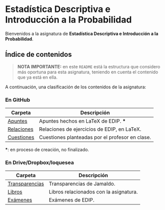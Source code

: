 # Estadística Descriptiva e Introducción a la Probabilidad

Bienvenidos a la asignatura de **Estadística Descriptiva e Introducción a la Probabilidad**.

## Índice de contenidos

> **NOTA IMPORTANTE:** en este `README` está la estructura que considero más oportuna para esta asignatura, teniendo en cuenta el contenido que ya está en ella.

A continuación, una clasificación de los contenidos de la asignatura:

### En GitHub

Carpeta                  | Descripción
---                      | ---
[Apuntes](Apuntes)       | Apuntes hechos en LaTeX de EDIP.  __*__
[Relaciones](Relaciones) | Relaciones de ejercicios de EDIP, en LaTeX.
[Cuestiones](Cuestiones) | Cuestiones planteadas por el profesor en clase.

__*__: en proceso de creación, no finalizado.

### En Drive/Dropbox/loquesea

Carpeta         | Descripción
---             | ---
[Transparencias](#)  | Transparencias de Jamaldo.
[Libros](#) | Libros relacionados con la asignatura.
[Exámenes](#) | Exámenes de EDIP.
